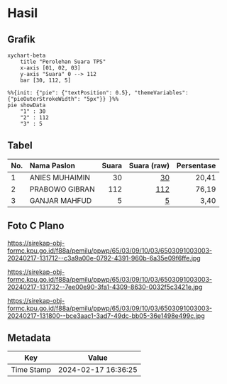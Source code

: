 # Hasil

## Grafik

```mermaid
xychart-beta
    title "Perolehan Suara TPS"
    x-axis [01, 02, 03]
    y-axis "Suara" 0 --> 112
    bar [30, 112, 5]
```

```mermaid
%%{init: {"pie": {"textPosition": 0.5}, "themeVariables": {"pieOuterStrokeWidth": "5px"}} }%%
pie showData
    "1" : 30
    "2" : 112
    "3" : 5
```

## Tabel

| No. | Nama Paslon    | Suara | Suara (raw) | Persentase |
|:--- |:-------------- | -----:| -----------:| ----------:|
| 1   | ANIES MUHAIMIN | 30    | [30][p-1]   | 20,41      |
| 2   | PRABOWO GIBRAN | 112   | [112][p-2]  | 76,19      |
| 3   | GANJAR MAHFUD  | 5     | [5][p-3]    | 3,40       |


[p-1]: https://github.com/gigit-pemilu/pemilu-2024-65-kalimantan-utara/blob/main/pilpres/hitung-suara/sub/65-kalimantan-utara/sub/03-nunukan/sub/09-nunukan-selatan/sub/1003-mansapa/sub/003-tps/sub/paslon-1.txt
[p-2]: https://github.com/gigit-pemilu/pemilu-2024-65-kalimantan-utara/blob/main/pilpres/hitung-suara/sub/65-kalimantan-utara/sub/03-nunukan/sub/09-nunukan-selatan/sub/1003-mansapa/sub/003-tps/sub/paslon-2.txt
[p-3]: https://github.com/gigit-pemilu/pemilu-2024-65-kalimantan-utara/blob/main/pilpres/hitung-suara/sub/65-kalimantan-utara/sub/03-nunukan/sub/09-nunukan-selatan/sub/1003-mansapa/sub/003-tps/sub/paslon-3.txt

## Foto C Plano

https://sirekap-obj-formc.kpu.go.id/f88a/pemilu/ppwp/65/03/09/10/03/6503091003003-20240217-131712--c3a9a00e-0792-4391-960b-6a35e09f6ffe.jpg

https://sirekap-obj-formc.kpu.go.id/f88a/pemilu/ppwp/65/03/09/10/03/6503091003003-20240217-131732--7ee00e90-3fa1-4309-8630-0032f5c3421e.jpg

https://sirekap-obj-formc.kpu.go.id/f88a/pemilu/ppwp/65/03/09/10/03/6503091003003-20240217-131800--bce3aac1-3ad7-49dc-bb05-36e1498e499c.jpg


## Metadata

| Key        | Value               |
| ---------- | ------------------- |
| Time Stamp | 2024-02-17 16:36:25 |



